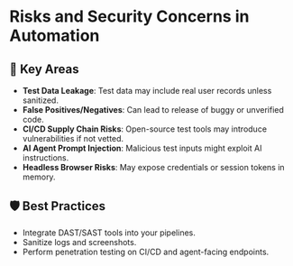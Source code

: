 # Risks and Security Concerns in Automation

## 📌 Key Areas

- **Test Data Leakage**: Test data may include real user records unless sanitized.
- **False Positives/Negatives**: Can lead to release of buggy or unverified code.
- **CI/CD Supply Chain Risks**: Open-source test tools may introduce vulnerabilities if not vetted.
- **AI Agent Prompt Injection**: Malicious test inputs might exploit AI instructions.
- **Headless Browser Risks**: May expose credentials or session tokens in memory.

## 🛡️ Best Practices

- Integrate DAST/SAST tools into your pipelines.
- Sanitize logs and screenshots.
- Perform penetration testing on CI/CD and agent-facing endpoints.
